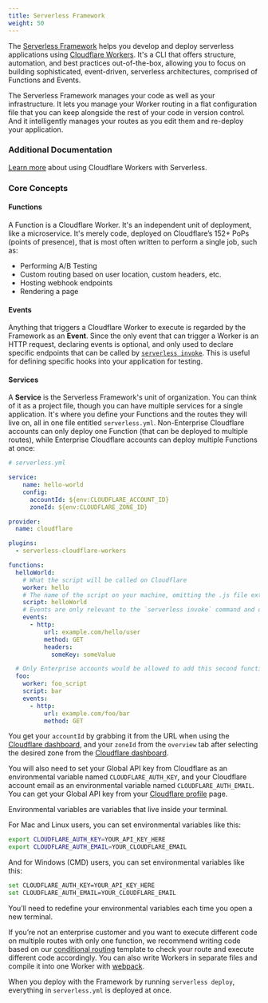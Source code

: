 ```yaml
---
title: Serverless Framework
weight: 50
---
```


The [Serverless Framework](https://github.com/serverless/serverless) helps you develop and deploy serverless applications using [Cloudflare Workers](https://www.cloudflare.com/products/cloudflare-workers/). It's a CLI that offers structure, automation, and best practices out-of-the-box, allowing you to focus on building sophisticated, event-driven, serverless architectures, comprised of Functions and Events. 

The Serverless Framework  manages your code as well as your infrastructure. It lets you manage your Worker routing in a flat configuration file that you can keep alongside the rest of your code in version control. And it intelligently manages your routes as you edit them and re-deploy your application.

### Additional Documentation

[Learn more](https://serverless.com/framework/docs/providers/cloudflare/) about using Cloudflare Workers with Serverless.

### Core Concepts
 
#### Functions
A Function is a Cloudflare Worker. It's an independent unit of deployment, like a microservice. It's merely code, deployed on Cloudflare’s 152+ PoPs (points of presence), that is most often written to perform a single job, such as:

- Performing A/B Testing
- Custom routing based on user location, custom headers, etc.
- Hosting webhook endpoints
- Rendering a page

#### Events
Anything that triggers a Cloudflare Worker to execute is regarded by the Framework as an **Event**. Since the only event that can trigger a Worker is an HTTP request, declaring events is optional, and only used to declare specific endpoints that can be called by [`serverless invoke`](https://serverless.com/framework/docs/providers/cloudflare/cli-reference/invoke/). This is useful for defining specific hooks into your application for testing.
 
#### Services
A **Service** is the Serverless Framework's unit of organization. You can think of it as a project file, though you can have multiple services for a single application. It's where you define your Functions and the routes they will live on, all in one file entitled `serverless.yml`. Non-Enterprise Cloudflare accounts can only deploy one Function (that can be deployed to multiple routes), while Enterprise Cloudflare accounts can deploy multiple Functions at once: 

```yml
# serverless.yml

service:
    name: hello-world
    config:
      accountId: ${env:CLOUDFLARE_ACCOUNT_ID}
      zoneId: ${env:CLOUDFLARE_ZONE_ID}

provider:
  name: cloudflare

plugins:
  - serverless-cloudflare-workers

functions:
  helloWorld:
    # What the script will be called on Cloudflare
    worker: hello
    # The name of the script on your machine, omitting the .js file extension
    script: helloWorld
    # Events are only relevant to the `serverless invoke` command and don’t affect deployment in any way
    events:
      - http:
          url: example.com/hello/user
          method: GET
          headers:
            someKey: someValue

  # Only Enterprise accounts would be allowed to add this second function and its corresponding route above
  foo:
    worker: foo_script
    script: bar
    events:
      - http:
          url: example.com/foo/bar
          method: GET
```

You get your `accountId` by grabbing it from the URL when using the [Cloudflare dashboard](https://dash.cloudflare.com), and your `zoneId` from the `overview` tab after selecting the desired zone from the [Cloudflare dashboard](https://dash.cloudflare.com).

You will also need to set your Global API key from Cloudflare as an environmental variable named `CLOUDFLARE_AUTH_KEY`, and your Cloudflare account email as an environmental variable named `CLOUDFLARE_AUTH_EMAIL`. You can get your Global API key from your [Cloudflare profile](https://dash.cloudflare.com/profile) page.

Environmental variables are variables that live inside your terminal.

For Mac and Linux users, you can set environmental variables like this:

```bash
export CLOUDFLARE_AUTH_KEY=YOUR_API_KEY_HERE
export CLOUDFLARE_AUTH_EMAIL=YOUR_CLOUDFLARE_EMAIL
```

And for Windows (CMD) users, you can set environmental variables like this:

```bash
set CLOUDFLARE_AUTH_KEY=YOUR_API_KEY_HERE
set CLOUDFLARE_AUTH_EMAIL=YOUR_CLOUDFLARE_EMAIL
```

You’ll need to redefine your environmental variables each time you open a new terminal.

If you’re not an enterprise customer and you want to execute different code on multiple routes with only one function, we recommend writing code based on our [conditional routing](https://developers.cloudflare.com/workers/recipes/conditional-routing/) template to check your route and execute different code accordingly. You can also write Workers in separate files and compile it into one Worker with [webpack](https://developers.cloudflare.com/workers/writing-workers/using-npm-modules/).

When you deploy with the Framework by running `serverless deploy`, everything in `serverless.yml` is deployed at once.
